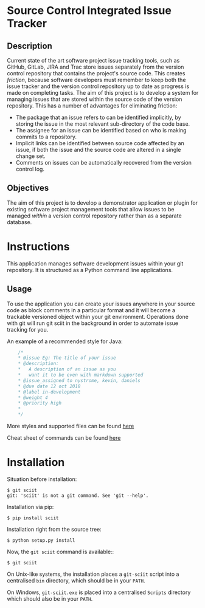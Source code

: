 # Source Control Integrated Issue Tracker

## Description

Current state of the art software project issue tracking tools, such as GitHub, GitLab, JIRA and Trac store issues separately from the version control repository that contains the project's source code. This creates _friction_, because software developers must remember to keep both the issue tracker and the version control repository up to date as progress is made on completing tasks. The aim of this project is to develop a system for managing issues that are stored within the source code of the version repository. This has a number of advantages for eliminating friction:

- The package that an issue refers to can be identified implicitly, by storing the issue in the most relevant sub-directory of the code base.
- The assignee for an issue can be identified based on who is making commits to a
  repository.
- Implicit links can be identified between source code affected by an issue, if both the issue and the source code are altered in a single change set.
- Comments on issues can be automatically recovered from the version control log.

## Objectives

The aim of this project is to develop a demonstrator application or plugin for existing software project management tools that allow issues to be managed _within_ a version control repository rather than as a separate database.

# Instructions

This application manages software development issues within your git repository.
It is structured as a Python command line applications.

## Usage

To use the application you can create your issues anywhere in your source code as block comments in a particular format and it will become a trackable versioned object within your git environment. Operations done with git will run git sciit in the background in order to automate issue tracking for you.

An example of a recommended style for Java:

```java
    /*
    * @issue Eg: The title of your issue
    * @description:
    *   A description of an issue as you
    *   want it to be even with markdown supported
    * @issue_assigned to nystrome, kevin, daniels
    * @due date 12 oct 2018
    * @label in-development
    * @weight 4
    * @priority high
    *
    */
```

More styles and supported files can be found [here](STYLES.md)

Cheat sheet of commands can be found [here](docs/Cheatsheet.png)


# Installation

Situation before installation:

    $ git sciit
    git: 'sciit' is not a git command. See 'git --help'.

Installation via pip:

    $ pip install sciit

Installation right from the source tree:

    $ python setup.py install

Now, the `git sciit` command is available::

    $ git sciit

On Unix-like systems, the installation places a `git-sciit` script into a centralised `bin` directory, which should be in your `PATH`.

On Windows, `git-sciit.exe` is placed into a centralised `Scripts` directory which
should also be in your `PATH`.
